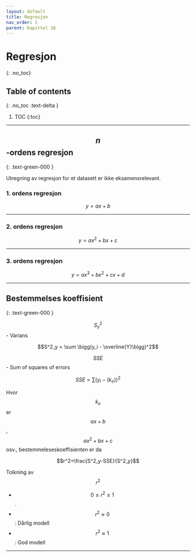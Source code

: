 ```yaml
---
layout: default
title: Regresjon
nav_order: 1
parent: Kapittel 18
---
```


# Regresjon
{: .no_toc}
## Table of contents
{: .no_toc .text-delta }

1. TOC
{:toc}

---

## $$n$$-ordens regresjon
{: .text-green-000 }

Utregning av regresjon for et datasett er ikke eksamensrelevant.

### 1. ordens regresjon

$$y = ax+b$$

---

### 2. ordens regresjon

$$y=ax^2+bx+c$$

---

### 3. ordens regresjon

$$y=ax^3+bx^2+cx+d$$

---

## Bestemmelses koeffisient
{: .text-green-000 }

$$S^2_y$$ - Varians

$$S^2_y = \sum \bigg(y_i - \overline{Y}\bigg)^2$$

$$SSE$$ - Sum of squares of errors

$$SSE = \sum \bigg(y_i - (k_{o})\bigg)^2$$

Hvor $$k_o$$ er $$ax+b$$, $$ax^2+bx+c$$ osv., bestemmeleseskoeffisienten er da

$$r^2=\frac{S^2_y-SSE}{S^2_y}$$

Tolkning av $$r^2$$

* $$ 0 \leq r^2 \leq 1$$.
* $$r^2 \approx 0$$ : Dårlig modell
* $$r^2 \approx 1$$ : God modell

---

